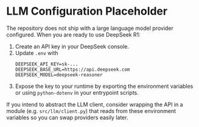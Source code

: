 # LLM Configuration Placeholder

The repository does not ship with a large language model provider configured. When you are ready to use DeepSeek R1:

1. Create an API key in your DeepSeek console.
2. Update `.env` with
   ```env
   DEEPSEEK_API_KEY=sk-...
   DEEPSEEK_BASE_URL=https://api.deepseek.com
   DEEPSEEK_MODEL=deepseek-reasoner
   ```
3. Expose the key to your runtime by exporting the environment variables or using `python-dotenv` in your entrypoint scripts.

If you intend to abstract the LLM client, consider wrapping the API in a module (e.g. `src/llm/client.py`) that reads from these environment variables so you can swap providers easily later.
